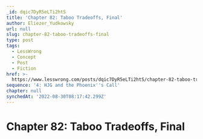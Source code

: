 ```yaml
---
_id: dqic7DyR5eLTi2htS
title: 'Chapter 82: Taboo Tradeoffs, Final'
author: Eliezer_Yudkowsky
url: null
slug: chapter-82-taboo-tradeoffs-final
type: post
tags:
  - LessWrong
  - Concept
  - Post
  - Fiction
href: >-
  https://www.lesswrong.com/posts/dqic7DyR5eLTi2htS/chapter-82-taboo-tradeoffs-final
sequence: '4: HJG and the Phoenix''s Call'
chapter: null
synchedAt: '2022-08-30T08:17:42.299Z'
---
```


# Chapter 82: Taboo Tradeoffs, Final
